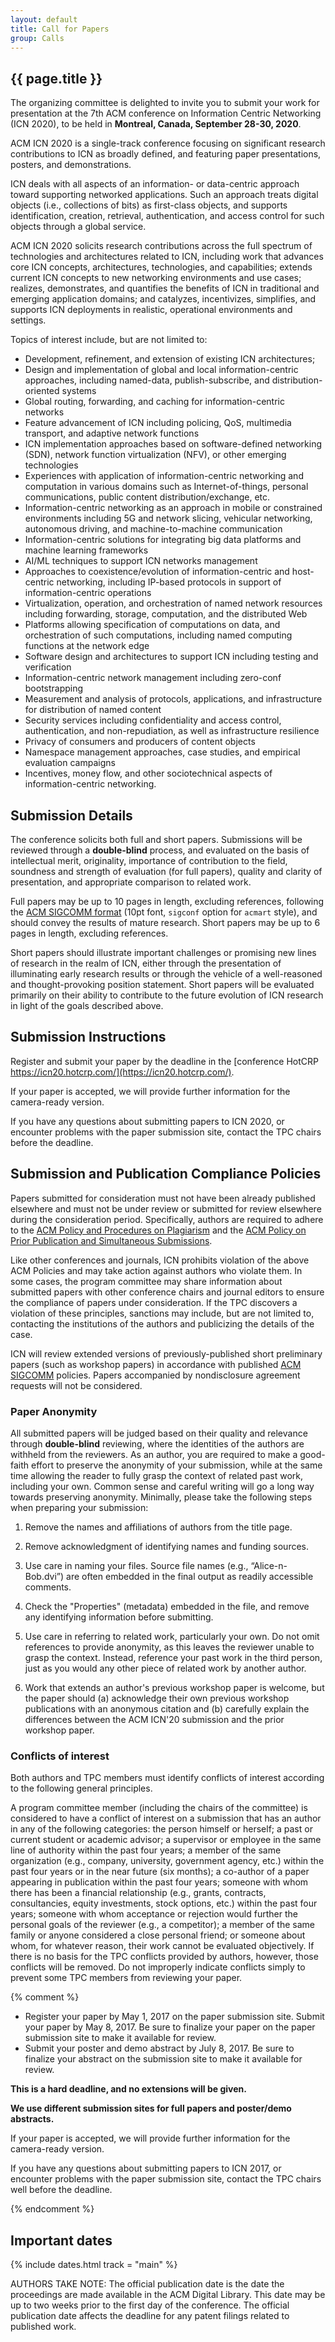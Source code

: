 ```yaml
---
layout: default
title: Call for Papers
group: Calls
---
```


## {{ page.title }}

The organizing committee is delighted to invite you to submit your work for presentation at the 7th ACM conference on Information Centric Networking (ICN 2020), to be held in **Montreal, Canada, September 28-30, 2020**.

ACM ICN 2020 is a single-track conference focusing on significant research contributions to ICN as broadly defined, and featuring paper presentations, posters, and demonstrations.

ICN deals with all aspects of an information- or data-centric approach toward supporting networked applications.  Such an approach treats digital objects (i.e., collections of bits) as first-class objects, and supports identification, creation, retrieval, authentication, and access control for such objects through a global service.

ACM ICN 2020 solicits research contributions across the full spectrum of technologies and architectures related to ICN, including work that advances core ICN concepts, architectures, technologies, and capabilities; extends current ICN concepts to new networking environments and use cases; realizes, demonstrates, and quantifies the benefits of ICN in traditional and emerging application domains; and catalyzes, incentivizes, simplifies, and supports ICN deployments in realistic, operational environments and settings.

Topics of interest include, but are not limited to:

- Development, refinement, and extension of existing ICN architectures;
- Design and implementation of global and local information-centric approaches, including named-data, publish-subscribe, and distribution-oriented systems
- Global routing, forwarding, and caching for information-centric networks
- Feature advancement of ICN including policing, QoS, multimedia transport, and adaptive network functions
- ICN implementation approaches based on software-defined networking (SDN), network function virtualization (NFV), or other emerging technologies
- Experiences with application of information-centric networking and computation in various domains such as Internet-of-things, personal communications, public content distribution/exchange, etc.
- Information-centric networking as an approach in mobile or constrained environments including 5G and network slicing, vehicular networking, autonomous driving, and machine-to-machine communication
- Information-centric solutions for integrating big data platforms and machine learning frameworks
- AI/ML techniques to support ICN networks management
- Approaches to coexistence/evolution of information-centric and host-centric networking, including IP-based protocols in support of information-centric operations
- Virtualization, operation, and orchestration of named network resources including forwarding, storage, computation, and the distributed Web
- Platforms allowing specification of computations on data, and orchestration of such computations, including named computing functions at the network edge
- Software design and architectures to support ICN including testing and verification
- Information-centric network management including zero-conf bootstrapping  
- Measurement and analysis of protocols, applications, and infrastructure for distribution of named content
- Security services including confidentiality and access control, authentication, and non-repudiation, as well as infrastructure resilience
- Privacy of consumers and producers of content objects
- Namespace management approaches, case studies, and empirical evaluation campaigns 
- Incentives, money flow, and other sociotechnical aspects of information-centric networking.

## Submission Details

The conference solicits both full and short papers. Submissions will be reviewed through a **double-blind** process, and evaluated on the basis of intellectual merit, originality, importance of contribution to the field, soundness and strength of evaluation (for full papers), quality and clarity of presentation, and appropriate comparison to related work.

Full papers may be up to 10 pages in length, excluding references, following the [ACM SIGCOMM format](https://github.com/conference-websites/acmart-sigproc-template/) (10pt font, `sigconf` option for `acmart` style), and should convey the results of mature research. Short papers may be up to 6 pages in length, excluding references.

Short papers should illustrate important challenges or promising new lines of research in the realm of ICN, either through the presentation of illuminating early research results or through the vehicle of a well-reasoned and thought-provoking position statement. Short papers will be evaluated primarily on their ability to contribute to the future evolution of ICN research in light of the goals described above.

## Submission Instructions

Register and submit your paper by the deadline in the [conference HotCRP https://icn20.hotcrp.com/](https://icn20.hotcrp.com/).

If your paper is accepted, we will provide further information for the camera-ready version.

If you have any questions about submitting papers to ICN 2020, or encounter problems with the paper submission site, contact the TPC chairs before the deadline.

## Submission and Publication Compliance Policies

Papers submitted for consideration must not have been already published elsewhere and must not be under review or submitted for review elsewhere during the consideration period. Specifically, authors are required to adhere to the [ACM Policy and Procedures on Plagiarism](http://www.acm.org/publications/policies/plagiarism_policy) and the [ACM Policy on Prior Publication and Simultaneous Submissions](http://www.acm.org/publications/policies/sim_submissions).

Like other conferences and journals, ICN prohibits violation of the above ACM Policies and may take action against authors who violate them. In some cases, the program committee may share information about submitted papers with other conference chairs and journal editors to ensure the compliance of papers under consideration. If the TPC discovers a violation of these principles, sanctions may include, but are not limited to, contacting the institutions of the authors and publicizing the details of the case.

ICN will review extended versions of previously-published short preliminary papers (such as workshop papers) in accordance with published [ACM SIGCOMM](http://www.sigcomm.org/about/policies/frequently-asked-questions-faq/) policies. Papers accompanied by nondisclosure agreement requests will not be considered.

<!-- Papers must be written in English. All submitted papers will be judged based on their quality and relevance through a **double-blind** reviewing process. Authors must **NOT** include their names or affiliations in the paper, as well as avoid any identification information in the submission. -->

### Paper Anonymity

All submitted papers will be judged based on their quality and relevance through **double-blind** reviewing, where the identities of the authors are withheld from the reviewers.
As an author, you are required to make a good-faith effort to preserve the anonymity of your submission, while at the same time allowing the reader to fully grasp the context of related past work, including your own.
Common sense and careful writing will go a long way towards preserving anonymity.
Minimally, please take the following steps when preparing your submission:

1. Remove the names and affiliations of authors from the title page.

2. Remove acknowledgment of identifying names and funding sources.

3. Use care in naming your files. Source file names (e.g., “Alice-n-Bob.dvi”) are often embedded in the final output as readily accessible comments.

4. Check the "Properties" (metadata) embedded in the file, and remove any identifying information before submitting.

5. Use care in referring to related work, particularly your own.  Do not omit references to provide anonymity, as this leaves the reviewer unable to grasp the context.  Instead, reference your past work in the third person, just as you would any other piece of related work by another author.

6. Work that extends an author's previous workshop paper is welcome, but the paper should (a) acknowledge their own previous workshop publications with an anonymous citation and (b) carefully explain the differences between the ACM ICN'20 submission and the prior workshop paper.

### Conflicts of interest

Both authors and TPC members must identify conflicts of interest according to the following general principles.

A program committee member (including the chairs of the committee) is considered to have a conflict of interest on a submission that has an author in any of the following categories: the person himself or herself; a past or current student or academic advisor; a supervisor or employee in the same line of authority within the past four years; a member of the same organization (e.g., company, university, government agency, etc.) within the past four years or in the near future (six months); a co-author of a paper appearing in publication within the past four years; someone with whom there has been a financial relationship (e.g., grants, contracts, consultancies, equity investments, stock options, etc.) within the past four years; someone with whom acceptance or rejection would further the personal goals of the reviewer (e.g., a competitor); a member of the same family or anyone considered a close personal friend; or someone about whom, for whatever reason, their work cannot be evaluated objectively. If there is no basis for the TPC conflicts provided by authors, however, those conflicts will be removed. Do not improperly indicate conflicts simply to prevent some TPC members from reviewing your paper.


{% comment %}

- Register your paper by May 1, 2017 on the paper submission site. Submit your paper by May 8, 2017. Be sure to finalize your paper on the paper submission site to make it available for review.
- Submit your poster and demo abstract by July 8, 2017. Be sure to finalize your abstract on the submission site to make it available for review.

**This is a hard deadline, and no extensions will be given.**

**We use different submission sites for full papers and poster/demo abstracts.**

If your paper is accepted, we will provide further information for the camera-ready version.

If you have any questions about submitting papers to ICN 2017, or encounter problems with
the paper submission site, contact the TPC chairs well before the deadline.

{% endcomment %}

## Important dates

{% include dates.html track = "main" %}

AUTHORS TAKE NOTE: The official publication date is the date the proceedings are made available in the ACM Digital Library.
This date may be up to two weeks prior to the first day of the conference. The official publication date affects the deadline for any patent filings related to published work.
